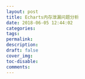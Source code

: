 ```yaml
---
layout: post
title: Echarts内存泄漏问题分析
date: 2018-06-05 12:44:02
categories:
tags:
permalink: 
description: 
draft: false
cover_img: 
toc-disable:
comments:
---
```

